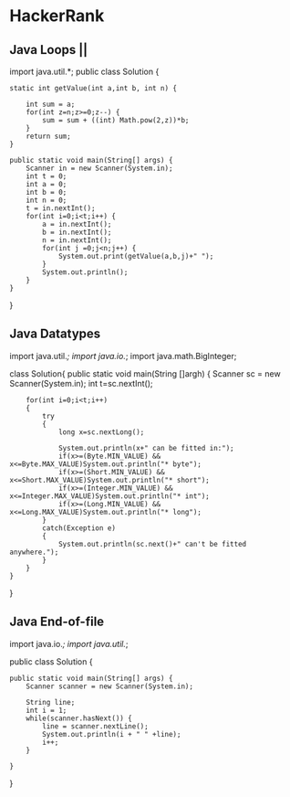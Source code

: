 # HackerRank

## Java Loops ||
import java.util.*;
public class Solution {
    
    static int getValue(int a,int b, int n) {
    	
        int sum = a;
        for(int z=n;z>=0;z--) {
            sum = sum + ((int) Math.pow(2,z))*b;
        }       
        return sum;
    }

    public static void main(String[] args) {
        Scanner in = new Scanner(System.in);
        int t = 0;
        int a = 0;
        int b = 0;
        int n = 0;
        t = in.nextInt();
        for(int i=0;i<t;i++) {
            a = in.nextInt();
            b = in.nextInt();
            n = in.nextInt();
            for(int j =0;j<n;j++) {
                System.out.print(getValue(a,b,j)+" ");
            }
            System.out.println();
        }
    }
}

## Java Datatypes
import java.util.*;
import java.io.*;
import java.math.BigInteger;

class Solution{
    public static void main(String []argh)
    {
        Scanner sc = new Scanner(System.in);
        int t=sc.nextInt();

        for(int i=0;i<t;i++)
        {
            try
            {
                long x=sc.nextLong();
                
                System.out.println(x+" can be fitted in:");
                if(x>=(Byte.MIN_VALUE) && x<=Byte.MAX_VALUE)System.out.println("* byte");
                if(x>=(Short.MIN_VALUE) && x<=Short.MAX_VALUE)System.out.println("* short");
                if(x>=(Integer.MIN_VALUE) && x<=Integer.MAX_VALUE)System.out.println("* int");
                if(x>=(Long.MIN_VALUE) && x<=Long.MAX_VALUE)System.out.println("* long");   
            }
            catch(Exception e)
            {
                System.out.println(sc.next()+" can't be fitted anywhere.");
            }
        }
    }
}

## Java End-of-file
import java.io.*;
import java.util.*;

public class Solution {

    public static void main(String[] args) {
        Scanner scanner = new Scanner(System.in);
        
        String line;
        int i = 1;
        while(scanner.hasNext()) {
            line = scanner.nextLine();
            System.out.println(i + " " +line);
            i++;
        }
        
    }
}

